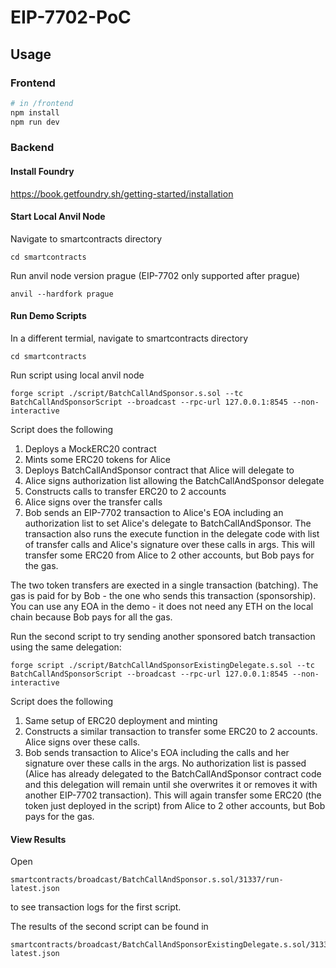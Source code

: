 # EIP-7702-PoC

## Usage

### Frontend

```sh
# in /frontend
npm install
npm run dev
```

### Backend

#### Install Foundry

https://book.getfoundry.sh/getting-started/installation

#### Start Local Anvil Node

Navigate to smartcontracts directory

```
cd smartcontracts
```

Run anvil node version prague (EIP-7702 only supported after prague)

```
anvil --hardfork prague
```

#### Run Demo Scripts

In a different termial, navigate to smartcontracts directory

```
cd smartcontracts
```

Run script using local anvil node

```
forge script ./script/BatchCallAndSponsor.s.sol --tc BatchCallAndSponsorScript --broadcast --rpc-url 127.0.0.1:8545 --non-interactive
```

Script does the following

1. Deploys a MockERC20 contract
2. Mints some ERC20 tokens for Alice
3. Deploys BatchCallAndSponsor contract that Alice will delegate to
4. Alice signs authorization list allowing the BatchCallAndSponsor delegate
5. Constructs calls to transfer ERC20 to 2 accounts
6. Alice signs over the transfer calls
7. Bob sends an EIP-7702 transaction to Alice's EOA including an authorization list to set Alice's delegate to BatchCallAndSponsor. The transaction also runs the execute function in the delegate code with list of transfer calls and Alice's signature over these calls in args. This will transfer some ERC20 from Alice to 2 other accounts, but Bob pays for the gas.

The two token transfers are exected in a single transaction (batching).
The gas is paid for by Bob - the one who sends this transaction (sponsorship).
You can use any EOA in the demo - it does not need any ETH on the local chain because Bob pays for all the gas.

Run the second script to try sending another sponsored batch transaction using the same delegation:

```
forge script ./script/BatchCallAndSponsorExistingDelegate.s.sol --tc BatchCallAndSponsorScript --broadcast --rpc-url 127.0.0.1:8545 --non-interactive
```

Script does the following

1. Same setup of ERC20 deployment and minting
2. Constructs a similar transaction to transfer some ERC20 to 2 accounts. Alice signs over these calls.
3. Bob sends transaction to Alice's EOA including the calls and her signature over these calls in the args. No authorization list is passed (Alice has already delegated to the BatchCallAndSponsor contract code and this delegation will remain until she overwrites it or removes it with another EIP-7702 transaction). This will again transfer some ERC20 (the token just deployed in the script) from Alice to 2 other accounts, but Bob pays for the gas.

#### View Results

Open

```
smartcontracts/broadcast/BatchCallAndSponsor.s.sol/31337/run-latest.json
```

to see transaction logs for the first script.

The results of the second script can be found in

```
smartcontracts/broadcast/BatchCallAndSponsorExistingDelegate.s.sol/31337/run-latest.json
```
